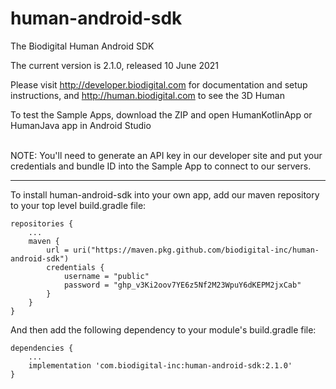 # human-android-sdk
The Biodigital Human Android SDK

The current version is 2.1.0, released 10 June 2021

Please visit http://developer.biodigital.com for documentation and setup instructions, and http://human.biodigital.com to see the 3D Human

To test the Sample Apps, download the ZIP and open HumanKotlinApp or HumanJava app in Android Studio<br><br>

NOTE: You'll need to generate an API key in our developer site and put your credentials and bundle ID into the Sample App to connect to our servers.

<hr>

To install human-android-sdk into your own app, add our maven repository to your top level build.gradle file:

    repositories {
    	...
        maven {
            url = uri("https://maven.pkg.github.com/biodigital-inc/human-android-sdk")
            credentials {
                username = "public"
                password = "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"
            }
        }
    }

And then add the following dependency to your module's build.gradle file:

    dependencies {
		...
		implementation 'com.biodigital-inc:human-android-sdk:2.1.0'
    }

